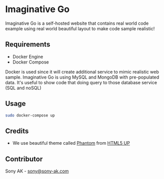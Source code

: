 # Imaginative Go
Imaginative Go is a self-hosted website that contains real world code example using real world beautiful layout to make code sample realistic!

## Requirements
- Docker Engine
- Docker Compose

Docker is used since it will create additional service to mimic realistic web sample. Imaginative Go is using MySQL and MongoDB with pre-populated data. It's useful to show code that doing query to those database service (SQL and noSQL)

## Usage
```bash
sudo docker-compose up
```

## Credits
- We use beautiful theme called [Phantom](https://html5up.net/phantom) from [HTML5 UP](https://html5up.net)

## Contributor
Sony AK - sony@sony-ak.com
